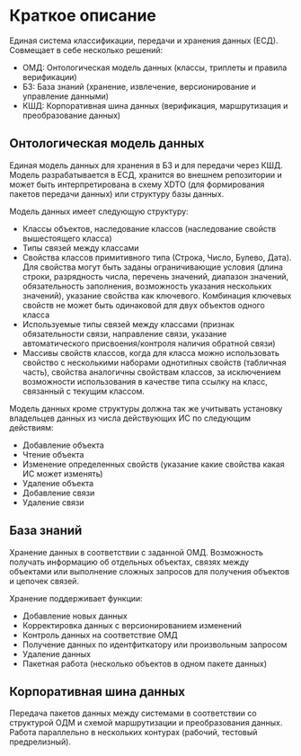 # Краткое описание

Единая система классификации, передачи и хранения данных (ЕСД). Совмещает в себе несколько решений:

- ОМД: Онтологическая модель данных (классы, триплеты и правила верификации)
- БЗ: База знаний (хранение, извлечение, версионирование и управление данными)
- КШД: Корпоративная шина данных (верификация, маршрутизация и преобразование данных)

## Онтологическая модель данных

Единая модель данных для хранения в БЗ и для передачи через КШД. Модель разрабатывается в ЕСД, хранится во внешнем репозитории и может быть интерпретирована в схему XDTO (для формирования пакетов передачи данных) или структуру базы данных.

Модель данных имеет следующую структуру:

- Классы объектов, наследование классов (наследование свойств вышестоящего класса)
- Типы связей между классами
- Свойства классов примитивного типа (Строка, Число, Булево, Дата). Для свойства могут быть заданы ограничивающие условия (длина строки, разрядность числа, перечень значений, диапазон значений, обязательность заполнения, возможность указания нескольких значений), указание свойства как ключевого. Комбинация ключевых свойств не может быть одинаковой для двух объектов одного класса
- Используемые типы связей между классами (признак обязательности связи, направление связи, указание автоматического присвоения/контроля наличия обратной связи)
- Массивы свойств классов, когда для класса можно использовать свойство с несколькими наборами однотипных свойств (табличная часть), свойства аналогичны свойствам классов, за исключением возможности использования в качестве типа ссылку на класс, связанный с текущим классом.

Модель данных кроме структуры должна так же учитывать установку владельцев данных из числа действующих ИС по следующим действиям:

- Добавление объекта
- Чтение объекта
- Изменение определенных свойств (указание какие свойства какая ИС может изменять)
- Удаление объекта
- Добавление связи
- Удаление связи

## База знаний

Хранение данных в соответствии с заданной ОМД. Возможность получать информацию об отдельных объектах, связях между объектами или выполнение сложных запросов для получения объектов и цепочек связей.

Хранение поддерживает функции:

- Добавление новых данных
- Корректировка данных с версионированием изменений
- Контроль данных на соответствие ОМД
- Получение данных по идентфиткатору или произвольным запросом
- Удаление данных
- Пакетная работа (несколько объектов в одном пакете данных)

## Корпоративная шина данных

Передача пакетов данных между системами в соответствии со структурой ОДМ и схемой маршрутизации и преобразования данных. Работа параллельно в нескольких контурах (рабочий, тестовый предрелизный).
